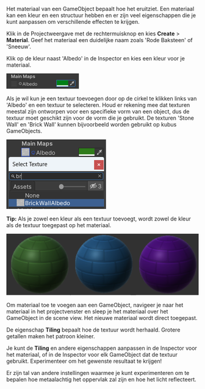 Het materiaal van een GameObject bepaalt hoe het eruitziet. Een materiaal kan een kleur en een structuur hebben en er zijn veel eigenschappen die je kunt aanpassen om verschillende effecten te krijgen.

Klik in de Projectweergave met de rechtermuisknop en kies **Create** > **Material**. Geef het materiaal een duidelijke naam zoals 'Rode Baksteen' of 'Sneeuw'.

Klik op de kleur naast 'Albedo' in de Inspector en kies een kleur voor je materiaal.

![In de component Materiaal is het vak rechts van 'Albedo' gevuld met de kleur groen.](images/base-green.png)

Als je wil kun je een textuur toevoegen door op de cirkel te klikken links van 'Albedo' en een textuur te selecteren. Houd er rekening mee dat texturen meestal zijn ontworpen voor een specifieke vorm van een object, dus de textuur moet geschikt zijn voor de vorm die je gebruikt. De texturen 'Stone Wall' en 'Brick Wall' kunnen bijvoorbeeld worden gebruikt op kubus GameObjects.

![In de Material component is de cirkel links van 'Base Map' geannoteerd. Een pop-upvenster toont de Brick Wall-structuur.](images/add-texture.png)

**Tip:** Als je zowel een kleur als een textuur toevoegt, wordt zowel de kleur als de textuur toegepast op het materiaal.

![Groene, blauwe en paarse baksteenmaterialen.](images/coloured-brick.png)

Om materiaal toe te voegen aan een GameObject, navigeer je naar het materiaal in het projectvenster en sleep je het materiaal over het GameObject in de scene view. Het nieuwe materiaal wordt direct toegepast.


De eigenschap **Tiling** bepaalt hoe de textuur wordt herhaald. Grotere getallen maken het patroon kleiner.

Je kunt de **Tiling** en andere eigenschappen aanpassen in de Inspector voor het materiaal, of in de Inspector voor elk GameObject dat de textuur gebruikt. Experimenteer om het gewenste resultaat te krijgen!

Er zijn tal van andere instellingen waarmee je kunt experimenteren om te bepalen hoe metaalachtig het oppervlak zal zijn en hoe het licht reflecteert. 
